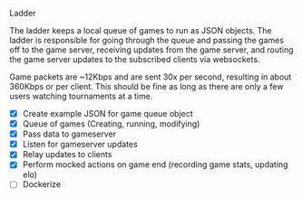 Ladder
 
The ladder keeps a local queue of games to run as JSON objects. The ladder is responsible for going through the queue and passing the games off to the game server, receiving updates from the game server, and routing the game server updates to the subscribed clients via websockets.

Game packets are ~12Kbps and are sent 30x per second, resulting in about 360Kbps or per client. This should be fine as long as there are only a few users watching tournaments at a time.

- [x] Create example JSON for game queue object
- [x] Queue of games (Creating, running, modifying)
- [x] Pass data to gameserver
- [x] Listen for gameserver updates
- [x] Relay updates to clients
- [x] Perform mocked actions on game end (recording game stats, updating elo)
- [ ] Dockerize 